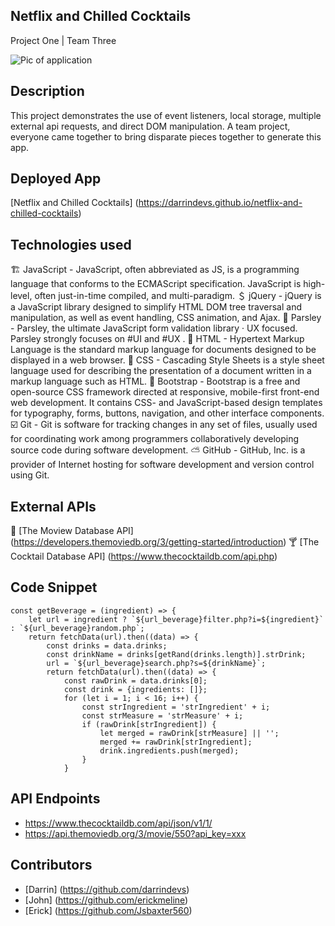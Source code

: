 ## Netflix and Chilled Cocktails

Project One | Team Three

<img src="https://zno.s3-us-west-1.amazonaws.com/gif.gif" alt="Pic of application"
title="Netflix and Chilled Cocktails" width="" />

## Description

This project demonstrates the use of event listeners, local storage, multiple external api requests, and direct DOM manipulation. A team project, everyone came together to bring disparate pieces together to generate this app.

## Deployed App
[Netflix and Chilled Cocktails] (https://darrindevs.github.io/netflix-and-chilled-cocktails)


## Technologies used
🏗 JavaScript - JavaScript, often abbreviated as JS, is a programming language that conforms to the ECMAScript specification. JavaScript is high-level, often just-in-time compiled, and multi-paradigm.
＄ jQuery - jQuery is a JavaScript library designed to simplify HTML DOM tree traversal and manipulation, as well as event handling, CSS animation, and Ajax.
🥬 Parsley - Parsley, the ultimate JavaScript form validation library · UX focused. Parsley strongly focuses on #UI and #UX .
🦴 HTML - Hypertext Markup Language is the standard markup language for documents designed to be displayed in a web browser.
👗 CSS - Cascading Style Sheets is a style sheet language used for describing the presentation of a document written in a markup language such as HTML.
👢 Bootstrap - Bootstrap is a free and open-source CSS framework directed at responsive, mobile-first front-end web development. It contains CSS- and JavaScript-based design templates for typography, forms, buttons, navigation, and other interface components.
☑️ Git - Git is software for tracking changes in any set of files, usually used for coordinating work among programmers collaboratively developing source code during software development.
 ⛅️ GitHub - GitHub, Inc. is a provider of Internet hosting for software development and version control using Git.


## External APIs
🎦 [The Moview Database API] (https://developers.themoviedb.org/3/getting-started/introduction)
🍸 [The Cocktail Database API] (https://www.thecocktaildb.com/api.php) 

## Code Snippet 

~~~
const getBeverage = (ingredient) => {
    let url = ingredient ? `${url_beverage}filter.php?i=${ingredient}` : `${url_beverage}random.php`;
    return fetchData(url).then((data) => {
        const drinks = data.drinks;
        const drinkName = drinks[getRand(drinks.length)].strDrink;
        url = `${url_beverage}search.php?s=${drinkName}`;
        return fetchData(url).then((data) => {
            const rawDrink = data.drinks[0];
            const drink = {ingredients: []};
            for (let i = 1; i < 16; i++) {
                const strIngredient = 'strIngredient' + i;
                const strMeasure = 'strMeasure' + i;
                if (rawDrink[strIngredient]) {
                    let merged = rawDrink[strMeasure] || '';
                    merged += rawDrink[strIngredient];
                    drink.ingredients.push(merged);
                }
            }
~~~

## API Endpoints

- https://www.thecocktaildb.com/api/json/v1/1/
- https://api.themoviedb.org/3/movie/550?api_key=xxx 


## Contributors

- [Darrin] (https://github.com/darrindevs)
- [John] (https://github.com/erickmeline)
- [Erick] (https://github.com/Jsbaxter560)
